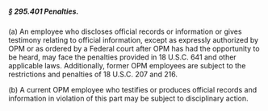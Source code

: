 ##### § 295.401 Penalties. #####

(a) An employee who discloses official records or information or gives testimony relating to official information, except as expressly authorized by OPM or as ordered by a Federal court after OPM has had the opportunity to be heard, may face the penalties provided in 18 U.S.C. 641 and other applicable laws. Additionally, former OPM employees are subject to the restrictions and penalties of 18 U.S.C. 207 and 216.

(b) A current OPM employee who testifies or produces official records and information in violation of this part may be subject to disciplinary action.